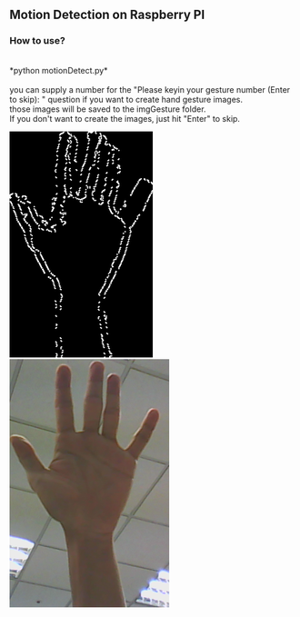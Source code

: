 Motion Detection on Raspberry PI<br />
---
### How to use? <br />
<br />
*python motionDetect.py* 
<br /><br />
you can supply a number for the "Please keyin your gesture number (Enter to skip): " question if you want to create hand gesture images. <br />
those images will be saved to the imgGesture folder. <br />
If you don't want to create the images, just hit "Enter" to skip. <br />

![alt tag](https://github.com/ch-tseng/motion-detection/blob/master/imgGesture/5/G1.png)
![alt tag](https://github.com/ch-tseng/motion-detection/blob/master/imgGesture/5/color-11.png)
